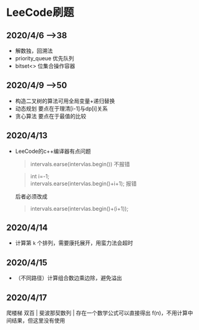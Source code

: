 # LeeCode刷题
## 2020/4/6 -->38
- 解数独，回溯法
- priority_queue 优先队列
- bitset<> 位集合操作容器
## 2020/4/9 -->50
- 构造二叉树的算法可用全局变量+递归替换
- 动态规划 要点在于理清[i-1]与dp[i]关系
- 贪心算法 要点在于最值的比较
## 2020/4/13 
- LeeCode的c++编译器有点问题
    
    > intervals.earse(intervlas.begin())    不报错

    > int i=-1;    
    > intervals.earse(intervlas.begin()+i+1);   报错

    后者必须改成 
    > intervals.earse(intervlas.begin()+(i+1));
## 2020/4/14
- 计算第 `k` 个排列，需要康托展开，用蛮力法会超时
## 2020/4/15
- （不同路径）计算组合数边乘边除，避免溢出
## 2020/4/17 
爬楼梯 双百 | 斐波那契数列 | 存在一个数学公式可以直接得出 f(n)，不用计算中间结果，但这里没有使用